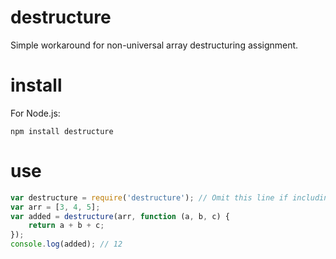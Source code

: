 destructure
===========

Simple workaround for non-universal array destructuring assignment.

install
=======

For Node.js:

```npm install destructure```

use
===

```javascript
var destructure = require('destructure'); // Omit this line if including the destructure.js file in a browser
var arr = [3, 4, 5];
var added = destructure(arr, function (a, b, c) {
    return a + b + c;
});
console.log(added); // 12
```
